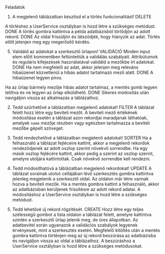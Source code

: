 Feladatok
1. A megjelenő táblázatban készítsd el a törlés funkcionalitást! DELETE

A törléshez a UserService osztályban is hozd létre a szükséges metódust. DONE
A törlés gombra kattintva a példa adatbázisból törlődjön az adott rekord. DONE
Az oldal frissüljön és látszódjék, hogy hiányzik az adat.
Törlés előtt jelenjen meg egy megerősítő kérdés.

5. Validáld az adatokat a szerkesztő űrlapon! VALIDÁCIÓ
Minden input elem előtt kommentben feltüntettük a validálás szabályait. Attribútumok és reguláris kifejezések használatával validáld a mezőkbe írt adatokat. DONE
Ha nem megfelelő az adat, akkor jelenjen meg releváns hibaüzenet közvetlenül a hibás adatot tartalmazó mező alatt. DONE
A hibaüzenet legyen piros.

Ha az űrlap bármely mezője hibás adatot tartalmaz, a mentés gomb legyen letiltva és ne legyen az űrlap elküldhető. DONE
Sikeres módosítás után navigáljon vissza az alkalmazás a táblázathoz.

2. Tedd szűrhetővé a táblázatban megjelenő adatokat! FILTER
A táblázat felett hozz létre egy beviteli mezőt.
A beviteli mező értékének módosítása esetén a táblázat azon rekordjai maradjanak láthatóak, amelyek `name` mezője részben vagy egészben tartalmazza a beviteli mezőbe gépelt szöveget.

3. Tedd rendezhetővé a táblázatban megjelenő adatokat! SORTER
Ha a felhasználó a táblázat fejléceire kattint, akkor a megjelenő rekordok rendeződjenek az adott oszlop szerint növekvő sorrendbe.
Ha egy másik oszlop fejlécére kattint, akkor pedig a szerint az oszlop szerint, amelyre utoljára kattintottak. Csak növekvő sorrendbe kell rendezni.

4. Tedd módosíthatóvá a táblázatban megjelenő rekordokat! UPDATE
A táblázat sorainak utolsó cellájában lévő szerkesztés gombra kattintva jelenleg megjelenik a szerkesztő oldal.
Az oldalon már létre vannak hozva a beviteli mezők.
Ha a mentés gombra kattint a felhasználó, akkor az adatbázisban kerüljenek frissítésre az adott rekord adatai.
A módosításhoz a UserService osztályban is hozd létre a szükséges metódust.



6. Tedd lehetővé új rekord rögzítését. CREATE
Hozz létre egy teljes szélességű gombot a lista oldalon a táblázat felett, amelyre kattintva szintén a szerkesztő űrlap jelenik meg, de üres állapotban.
Az adatbevitel során ugyanazok a validációs szabályok legyenek érvényesek, mint a szerkesztés esetén.
Megfelelő kitöltés után a mentés gombra kattintva történjen meg az új rekord beszúrása az adatbázisba és navigáljon vissza az oldal a táblázathoz.
A beszúráshoz a UserService osztályban is hozd létre a szükséges metódusokat. 